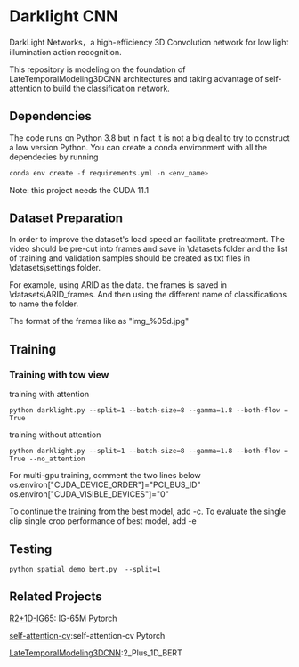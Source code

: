 # Darklight CNN

DarkLight Networks，a high-efficiency 3D Convolution network for low light illumination action recognition. 

This repository is modeling on the foundation of LateTemporalModeling3DCNN architectures and taking advantage of self-attention to build the classification network. 

## Dependencies

The code runs on Python 3.8 but in fact it is not a big deal to try to construct a low version Python. You can create a conda environment with all the dependecies by running 

```python
conda env create -f requirements.yml -n <env_name>
```

Note: this project needs the CUDA 11.1

## Dataset Preparation

In order to improve the dataset's load speed an facilitate pretreatment. The video should be pre-cut into frames and save in \datasets folder and the list of training and validation samples should be created as txt files in \datasets\settings folder.

For example, using ARID as the data. the frames is saved in \datasets\ARID_frames. And then using the different name of classifications to name the folder. 

The format of the frames like as "img_%05d.jpg" 

## Training

### Training with tow view

training with attention

```
python darklight.py --split=1 --batch-size=8 --gamma=1.8 --both-flow = True
```

training without attention

```
python darklight.py --split=1 --batch-size=8 --gamma=1.8 --both-flow = True --no_attention
```

For multi-gpu training, comment the two lines below os.environ["CUDA_DEVICE_ORDER"]="PCI_BUS_ID" os.environ["CUDA_VISIBLE_DEVICES"]="0"

To continue the training from the best model, add -c. To evaluate the single clip single crop performance of best model, add -e

## Testing

```
python spatial_demo_bert.py  --split=1
```

## Related Projects

[R2+1D-IG65](https://github.com/moabitcoin/ig65m-pytorch): IG-65M Pytorch

[self-attention-cv](https://github.com/The-AI-Summer/self-attention-cv):self-attention-cv Pytorch

[LateTemporalModeling3DCNN](https://github.com/artest08/LateTemporalModeling3DCNN):2_Plus_1D_BERT





